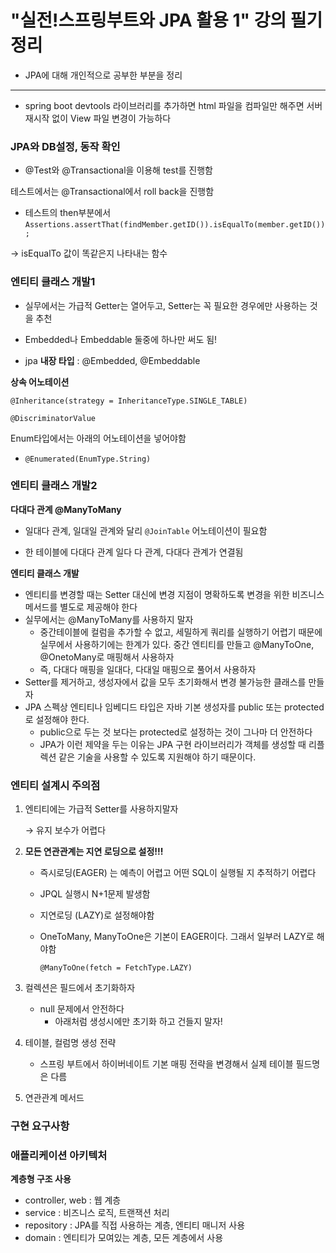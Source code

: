 
# "실전!스프링부트와 JPA 활용 1" 강의 필기 정리
- JPA에 대해 개인적으로 공부한 부분을 정리 
---

- spring boot devtools 라이브러리를 추가하면 html 파일을 컴파일만 해주면 서버 재시작 없이 View 파일 변경이 가능하다

### JPA와 DB설정, 동작 확인

- @Test와 @Transactional을 이용해 test를 진행함

테스트에서는 @Transactional에서 roll back을 진행함

- 테스트의 then부분에서 `Assertions.assertThat(findMember.getID()).isEqualTo(member.getID());`

→ isEqualTo 값이 똑같은지 나타내는 함수

### 엔티티 클래스 개발1

- 실무에서는 가급적 Getter는 열어두고, Setter는 꼭 필요한 경우에만 사용하는 것을 추천

- Embedded나 Embeddable 둘중에 하나만 써도 됨!
- jpa **내장 타입** : @Embedded, @Embeddable


**상속 어노테이션**

`@Inheritance(strategy = InheritanceType.SINGLE_TABLE)`

`@DiscriminatorValue`

Enum타입에서는 아래의 어노테이션을 넣어야함

- `@Enumerated(EnumType.String)`

### 엔티티 클래스 개발2

**다대다 관계 @ManyToMany**

- 일대다 관계, 일대일 관계와 달리 `@JoinTable` 어노테이션이 필요함

- 한 테이블에 다대다 관계 일다 다 관계, 다대다 관계가 연결됨


**엔티티 클래스 개발**

- 엔티티를 변경할 때는 Setter 대신에 변경 지점이 명확하도록 변경을 위한 비즈니스 메서드를 별도로 제공해야 한다
- 실무에서는 @ManyToMany를 사용하지 말자
    - 중간테이블에 컬럼을 추가할 수 없고, 세밀하게 쿼리를 실행하기 어렵기 때문에 실무에서 사용하기에는 한계가 있다. 중간 엔티티를 만들고 @ManyToOne, @OnetoMany로 매핑해서 사용하자
    - 즉, 다대다 매핑을 일대다, 다대일 매핑으로 풀어서 사용하자
- Setter를 제거하고, 생성자에서 값을 모두 초기화해서 변경 불가능한 클래스를 만들자
- JPA 스펙상 엔티티나 임베디드 타입은 자바 기본 생성자를 public 또는 protected로 설정해야 한다.
    - public으로 두는 것 보다는 protected로 설정하는 것이 그나마 더 안전하다
    - JPA가 이런 제약을 두는 이유는 JPA 구현 라이브러리가 객체를 생성할 때 리플렉션 같은 기술을 사용할 수 있도록 지원해야 하기 때문이다.
  
    

### 엔티티 설계시 주의점

1. 엔티티에는 가급적 Setter를 사용하지말자
    
    → 유지 보수가 어렵다
    
2. **모든 연관관계는 지연 로딩으로 설정!!!**
    - 즉시로딩(EAGER) 는 예측이 어렵고 어떤 SQL이 실행될 지 추적하기 어렵다
    - JPQL 실행시 N+1문제 발생함
    - 지연로딩 (LAZY)로 설정해야함
    - OneToMany, ManyToOne은 기본이 EAGER이다. 그래서 일부러 LAZY로 해야함
        
        `@ManyToOne(fetch = FetchType.LAZY)`
        
3. 컬렉션은 필드에서 초기화하자
    - null 문제에서 안전하다
        - 아래처럼 생성시에만 초기화 하고 건들지 말자!
     
        
4. 테이블, 컬럼명 생성 전략
    - 스프링 부트에서 하이버네이트 기본 매핑 전략을 변경해서 실제 테이블 필드명은 다름
        
        
5. 연관관계 메서드

### 구현 요구사항

### 애플리케이션 아키텍처


**계층형 구조 사용**

- controller, web : 웹 계층
- service : 비즈니스 로직, 트랜잭션 처리
- repository : JPA를 직접 사용하는 계층, 엔티티 매니저 사용
- domain : 엔티티가 모여있는 계층, 모든 계층에서 사용
